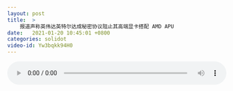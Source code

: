 ```yaml
---
layout: post
title:  >
    报道声称英伟达英特尔达成秘密协议阻止其高端显卡搭配 AMD APU
date:   2021-01-20 10:45:01 +0800
categories: solidot
video-id: Yw3bqkk94H0
---
```


<audio src="/assets/bcbbf2074b212e87a049bb7401c1910f.mp3" style="width: 100%;" controls></audio>

